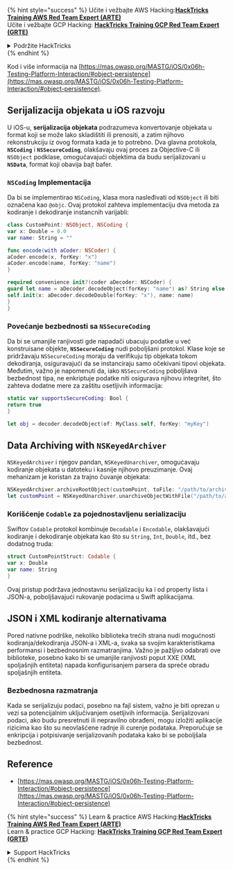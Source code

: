 {% hint style="success" %}
Učite i vežbajte AWS Hacking:<img src="/.gitbook/assets/arte.png" alt="" data-size="line">[**HackTricks Training AWS Red Team Expert (ARTE)**](https://training.hacktricks.xyz/courses/arte)<img src="/.gitbook/assets/arte.png" alt="" data-size="line">\
Učite i vežbajte GCP Hacking: <img src="/.gitbook/assets/grte.png" alt="" data-size="line">[**HackTricks Training GCP Red Team Expert (GRTE)**<img src="/.gitbook/assets/grte.png" alt="" data-size="line">](https://training.hacktricks.xyz/courses/grte)

<details>

<summary>Podržite HackTricks</summary>

* Proverite [**planove pretplate**](https://github.com/sponsors/carlospolop)!
* **Pridružite se** 💬 [**Discord grupi**](https://discord.gg/hRep4RUj7f) ili [**telegram grupi**](https://t.me/peass) ili **pratite** nas na **Twitteru** 🐦 [**@hacktricks\_live**](https://twitter.com/hacktricks\_live)**.**
* **Podelite hakerske trikove slanjem PR-ova na** [**HackTricks**](https://github.com/carlospolop/hacktricks) i [**HackTricks Cloud**](https://github.com/carlospolop/hacktricks-cloud) github repozitorijume.

</details>
{% endhint %}

Kod i više informacija na [https://mas.owasp.org/MASTG/iOS/0x06h-Testing-Platform-Interaction/#object-persistence](https://mas.owasp.org/MASTG/iOS/0x06h-Testing-Platform-Interaction/#object-persistence).

## Serijalizacija objekata u iOS razvoju

U iOS-u, **serijalizacija objekata** podrazumeva konvertovanje objekata u format koji se može lako skladištiti ili prenositi, a zatim njihovo rekonstrukciju iz ovog formata kada je to potrebno. Dva glavna protokola, **`NSCoding`** i **`NSSecureCoding`**, olakšavaju ovaj proces za Objective-C ili `NSObject` podklase, omogućavajući objektima da budu serijalizovani u **`NSData`**, format koji obavija bajt bafer.

### **`NSCoding`** Implementacija
Da bi se implementirao `NSCoding`, klasa mora nasleđivati od `NSObject` ili biti označena kao `@objc`. Ovaj protokol zahteva implementaciju dva metoda za kodiranje i dekodiranje instancnih varijabli:
```swift
class CustomPoint: NSObject, NSCoding {
var x: Double = 0.0
var name: String = ""

func encode(with aCoder: NSCoder) {
aCoder.encode(x, forKey: "x")
aCoder.encode(name, forKey: "name")
}

required convenience init?(coder aDecoder: NSCoder) {
guard let name = aDecoder.decodeObject(forKey: "name") as? String else { return nil }
self.init(x: aDecoder.decodeDouble(forKey: "x"), name: name)
}
}
```
### **Povećanje bezbednosti sa `NSSecureCoding`**
Da bi se umanjile ranjivosti gde napadači ubacuju podatke u već konstruisane objekte, **`NSSecureCoding`** nudi poboljšani protokol. Klase koje se pridržavaju `NSSecureCoding` moraju da verifikuju tip objekata tokom dekodiranja, osiguravajući da se instanciraju samo očekivani tipovi objekata. Međutim, važno je napomenuti da, iako `NSSecureCoding` poboljšava bezbednost tipa, ne enkriptuje podatke niti osigurava njihovu integritet, što zahteva dodatne mere za zaštitu osetljivih informacija:
```swift
static var supportsSecureCoding: Bool {
return true
}

let obj = decoder.decodeObject(of: MyClass.self, forKey: "myKey")
```
## Data Archiving with `NSKeyedArchiver`
`NSKeyedArchiver` i njegov pandan, `NSKeyedUnarchiver`, omogućavaju kodiranje objekata u datoteku i kasnije njihovo preuzimanje. Ovaj mehanizam je koristan za trajno čuvanje objekata:
```swift
NSKeyedArchiver.archiveRootObject(customPoint, toFile: "/path/to/archive")
let customPoint = NSKeyedUnarchiver.unarchiveObjectWithFile("/path/to/archive") as? CustomPoint
```
### Korišćenje `Codable` za pojednostavljenu serializaciju
Swiftov `Codable` protokol kombinuje `Decodable` i `Encodable`, olakšavajući kodiranje i dekodiranje objekata kao što su `String`, `Int`, `Double`, itd., bez dodatnog truda:
```swift
struct CustomPointStruct: Codable {
var x: Double
var name: String
}
```
Ovaj pristup podržava jednostavnu serijalizaciju ka i od property lista i JSON-a, poboljšavajući rukovanje podacima u Swift aplikacijama.

## JSON i XML kodiranje alternativama
Pored nativne podrške, nekoliko biblioteka trećih strana nudi mogućnosti kodiranja/dekodiranja JSON-a i XML-a, svaka sa svojim karakteristikama performansi i bezbednosnim razmatranjima. Važno je pažljivo odabrati ove biblioteke, posebno kako bi se umanjile ranjivosti poput XXE (XML spoljašnjih entiteta) napada konfigurisanjem parsera da spreče obradu spoljašnjih entiteta.

### Bezbednosna razmatranja
Kada se serijalizuju podaci, posebno na fajl sistem, važno je biti oprezan u vezi sa potencijalnim uključivanjem osetljivih informacija. Serijalizovani podaci, ako budu presretnuti ili nepravilno obrađeni, mogu izložiti aplikacije rizicima kao što su neovlašćene radnje ili curenje podataka. Preporučuje se enkripcija i potpisivanje serijalizovanih podataka kako bi se poboljšala bezbednost.

## Reference
* [https://mas.owasp.org/MASTG/iOS/0x06h-Testing-Platform-Interaction/#object-persistence](https://mas.owasp.org/MASTG/iOS/0x06h-Testing-Platform-Interaction/#object-persistence)

{% hint style="success" %}
Learn & practice AWS Hacking:<img src="/.gitbook/assets/arte.png" alt="" data-size="line">[**HackTricks Training AWS Red Team Expert (ARTE)**](https://training.hacktricks.xyz/courses/arte)<img src="/.gitbook/assets/arte.png" alt="" data-size="line">\
Learn & practice GCP Hacking: <img src="/.gitbook/assets/grte.png" alt="" data-size="line">[**HackTricks Training GCP Red Team Expert (GRTE)**<img src="/.gitbook/assets/grte.png" alt="" data-size="line">](https://training.hacktricks.xyz/courses/grte)

<details>

<summary>Support HackTricks</summary>

* Check the [**subscription plans**](https://github.com/sponsors/carlospolop)!
* **Join the** 💬 [**Discord group**](https://discord.gg/hRep4RUj7f) or the [**telegram group**](https://t.me/peass) or **follow** us on **Twitter** 🐦 [**@hacktricks\_live**](https://twitter.com/hacktricks\_live)**.**
* **Share hacking tricks by submitting PRs to the** [**HackTricks**](https://github.com/carlospolop/hacktricks) and [**HackTricks Cloud**](https://github.com/carlospolop/hacktricks-cloud) github repos.

</details>
{% endhint %}
